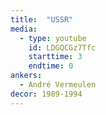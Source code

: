 ```yaml
---
title:  "USSR"
media:
  - type: youtube
    id: LDGQCGz7Tfc
    starttime: 3
    endtime: 0
ankers:
  - André Vermeulen
decor: 1989-1994
---
```

